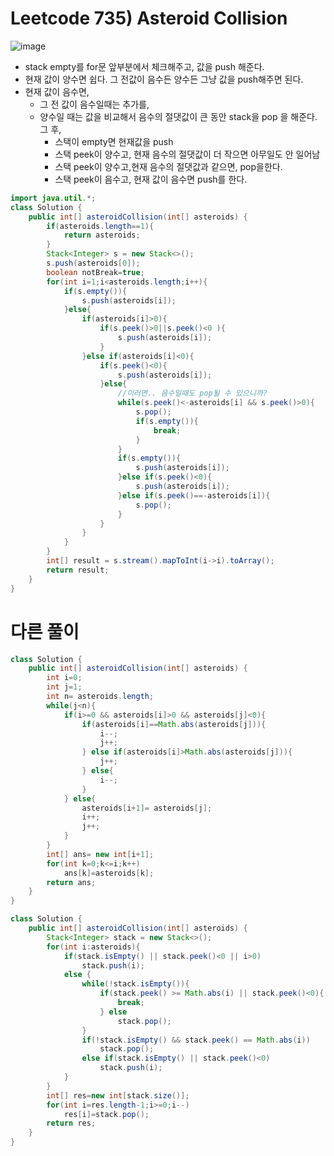 # Leetcode 735) Asteroid Collision

![image](https://user-images.githubusercontent.com/37058233/119091032-49a04900-b9c1-11eb-91ad-9eabe372def0.png)

- stack empty를 for문 앞부분에서 체크해주고, 값을 push 해준다.
- 현재 값이 양수면 쉽다. 그 전값이 음수든 양수든 그냥 값을 push해주면 된다.
- 현재 값이 음수면, 
  - 그 전 값이 음수일때는 추가를, 
  - 양수일 때는 값을 비교해서 음수의 절댓값이 큰 동안 stack을 pop 을 해준다. 그 후,
    - 스택이 empty면 현재값을 push
    - 스택 peek이 양수고, 현재 음수의 절댓값이 더  작으면 아무일도 안 일어남
    - 스택 peek이 양수고,현재 음수의 절댓값과 같으면, pop을한다.
    - 스택 peek이 음수고, 현재 값이 음수면 push를 한다.

```java
import java.util.*;
class Solution {
    public int[] asteroidCollision(int[] asteroids) {
        if(asteroids.length==1){
            return asteroids;
        }
        Stack<Integer> s = new Stack<>();
        s.push(asteroids[0]);
        boolean notBreak=true;
        for(int i=1;i<asteroids.length;i++){
            if(s.empty()){
                s.push(asteroids[i]);
            }else{
                if(asteroids[i]>0){
                    if(s.peek()>0||s.peek()<0 ){
                        s.push(asteroids[i]);
                    }
                }else if(asteroids[i]<0){
                    if(s.peek()<0){
                        s.push(asteroids[i]);
                    }else{
                        //이러면.. 음수일때도 pop될 수 있으니까?
                        while(s.peek()<-asteroids[i] && s.peek()>0){
                            s.pop();
                            if(s.empty()){
                                break;
                            }
                        }
                        if(s.empty()){
                            s.push(asteroids[i]);                    
                        }else if(s.peek()<0){
                            s.push(asteroids[i]);                               
                        }else if(s.peek()==-asteroids[i]){
                            s.pop();
                        }
                    }
                }
            }
        }
        int[] result = s.stream().mapToInt(i->i).toArray();
        return result;
    }
}
```

# 다른 풀이

```java
class Solution {
    public int[] asteroidCollision(int[] asteroids) {
        int i=0;
        int j=1;
        int n= asteroids.length;
        while(j<n){
            if(i>=0 && asteroids[i]>0 && asteroids[j]<0){
                if(asteroids[i]==Math.abs(asteroids[j])){
                    i--;
                    j++;
                } else if(asteroids[i]>Math.abs(asteroids[j])){
                    j++;
                } else{
                    i--;
                }
            } else{
                asteroids[i+1]= asteroids[j];
                i++;
                j++;
            }
        }
        int[] ans= new int[i+1];
        for(int k=0;k<=i;k++)
            ans[k]=asteroids[k];
        return ans;
    }
}
```

```java
class Solution {
    public int[] asteroidCollision(int[] asteroids) {
        Stack<Integer> stack = new Stack<>();
        for(int i:asteroids){
            if(stack.isEmpty() || stack.peek()<0 || i>0)
                stack.push(i);
            else {
                while(!stack.isEmpty()){
                    if(stack.peek() >= Math.abs(i) || stack.peek()<0){
                        break;
                    } else 
                        stack.pop();
                }
                if(!stack.isEmpty() && stack.peek() == Math.abs(i))
                    stack.pop();
                else if(stack.isEmpty() || stack.peek()<0)
                    stack.push(i);
            }
        }
        int[] res=new int[stack.size()];
        for(int i=res.length-1;i>=0;i--)
            res[i]=stack.pop();
        return res;
    }
}
```

